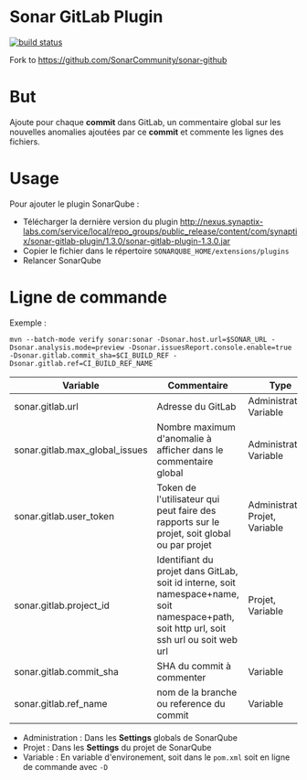 Sonar GitLab Plugin
===================

[![build status](https://gitlab.synaptix-labs.com/ci/projects/12/status.png?ref=master)](https://gitlab.synaptix-labs.com/ci/projects/12?ref=master)

Fork to https://github.com/SonarCommunity/sonar-github

# But

Ajoute pour chaque **commit** dans GitLab, un commentaire global sur les nouvelles anomalies ajoutées par ce **commit** et commente les lignes des fichiers.

# Usage

Pour ajouter le plugin SonarQube :

- Télécharger la dernière version du plugin http://nexus.synaptix-labs.com/service/local/repo_groups/public_release/content/com/synaptix/sonar-gitlab-plugin/1.3.0/sonar-gitlab-plugin-1.3.0.jar
- Copier le fichier dans le répertoire `SONARQUBE_HOME/extensions/plugins`
- Relancer SonarQube 

# Ligne de commande

Exemple :

``` shell
mvn --batch-mode verify sonar:sonar -Dsonar.host.url=$SONAR_URL -Dsonar.analysis.mode=preview -Dsonar.issuesReport.console.enable=true -Dsonar.gitlab.commit_sha=$CI_BUILD_REF -Dsonar.gitlab.ref=CI_BUILD_REF_NAME
```

| Variable | Commentaire | Type |
| -------- | ----------- | ---- |
| sonar.gitlab.url | Adresse du GitLab | Administration, Variable |
| sonar.gitlab.max_global_issues | Nombre maximum d'anomalie à afficher dans le commentaire global |  Administration, Variable |
| sonar.gitlab.user_token | Token de l'utilisateur qui peut faire des rapports sur le projet, soit global ou par projet |  Administration, Projet, Variable |
| sonar.gitlab.project_id | Identifiant du projet dans GitLab, soit id interne, soit namespace+name, soit namespace+path, soit http url, soit ssh url ou soit web url | Projet, Variable |
| sonar.gitlab.commit_sha | SHA du commit à commenter | Variable |
| sonar.gitlab.ref_name | nom de la branche ou reference du commit | Variable |

- Administration : Dans les **Settings** globals de SonarQube
- Projet : Dans les **Settings** du projet de SonarQube
- Variable : En variable d'environement, soit dans le `pom.xml` soit en ligne de commande avec `-D`